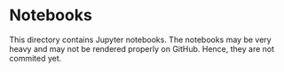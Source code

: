 # Notebooks

This directory contains Jupyter notebooks. The notebooks may be very heavy and may not be rendered properly on GitHub. Hence, they are not commited yet.